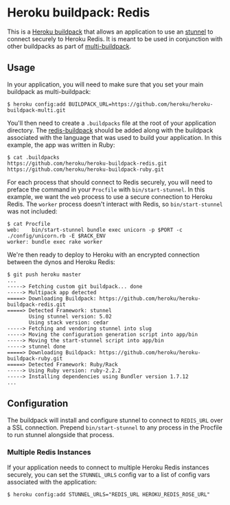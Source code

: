# Heroku buildpack: Redis

This is a [Heroku buildpack](http://devcenter.heroku.com/articles/buildpacks) that
allows an application to use an [stunnel](http://stunnel.org) to connect securely to
Heroku Redis.  It is meant to be used in conjunction with other buildpacks
as part of [multi-buildpack](https://github.com/ddollar/heroku-buildpack-multi).

## Usage

In your application, you will need to make sure that you set your main buildpack as multi-buildpack:

    $ heroku config:add BUILDPACK_URL=https://github.com/heroku/heroku-buildpack-multi.git

You'll then need to create a `.buildpacks` file at the root of your application directory.  The
[redis-buildpack](#) should be added along with the buildpack associated with the language that
was used to build your application.  In this example, the app was written in Ruby:

    $ cat .buildpacks
    https://github.com/heroku/heroku-buildpack-redis.git
    https://github.com/heroku/heroku-buildpack-ruby.git

For each process that should connect to Redis securely, you will need to preface the command in
your `Procfile` with `bin/start-stunnel`. In this example, we want the `web` process to use
a secure connection to Heroku Redis.  The `worker` process doesn't interact with Redis, so
`bin/start-stunnel` was not included:

    $ cat Procfile
    web:    bin/start-stunnel bundle exec unicorn -p $PORT -c ./config/unicorn.rb -E $RACK_ENV
    worker: bundle exec rake worker

We're then ready to deploy to Heroku with an encrypted connection between the dynos and Heroku
Redis:

    $ git push heroku master
    ...
    -----> Fetching custom git buildpack... done
    -----> Multipack app detected
    =====> Downloading Buildpack: https://github.com/heroku/heroku-buildpack-redis.git
    =====> Detected Framework: stunnel
           Using stunnel version: 5.02
           Using stack version: cedar
    -----> Fetching and vendoring stunnel into slug
    -----> Moving the configuration generation script into app/bin
    -----> Moving the start-stunnel script into app/bin
    -----> stunnel done
    =====> Downloading Buildpack: https://github.com/heroku/heroku-buildpack-ruby.git
    =====> Detected Framework: Ruby/Rack
    -----> Using Ruby version: ruby-2.2.2
    -----> Installing dependencies using Bundler version 1.7.12
    ...

## Configuration

The buildpack will install and configure stunnel to connect to `REDIS_URL` over a SSL connection. Prepend `bin/start-stunnel`
to any process in the Procfile to run stunnel alongside that process.


### Multiple Redis Instances

If your application needs to connect to multiple Heroku Redis instances securely, you can set the
`STUNNEL_URLS` config var to a list of config vars associated with the application:

    $ heroku config:add STUNNEL_URLS="REDIS_URL HEROKU_REDIS_ROSE_URL"
